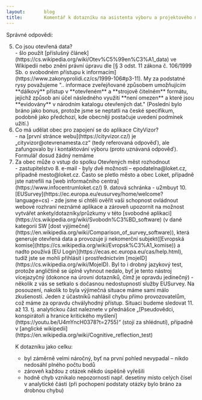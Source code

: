 ```yaml
---
layout:       blog
title:        Komentář k dotazníku na asistenta výboru a projektového manažera aplikace CityVizor
---
```


Správné odpovědi:
<ol start="5">
<li> Co jsou otevřená data?</li>
- šlo použít [příslušný článek](https://cs.wikipedia.org/wiki/Otev%C5%99en%C3%A1_data) ve Wikipedii nebo znění právní úpravu dle [§ 3 odst. 11 zákona č. 106/1999 Sb. o svobodném přístupu k informacím](https://www.zakonyprolidi.cz/cs/1999-106#p3-11). My za podstatné rysy považujeme ".. informace zveřejňované způsobem umožňujícím **dálkový** přístup v **otevřeném** a **strojově čitelném** formátu, jejichž způsob ani účel následného využití **není omezen** a které jsou **evidovány** v národním katalogu otevřených dat." (Poslední bylo bráno jako bonus, protože jsme se neptatli na české specifikum, podobně jako předchozí, kde obecněji postačuje uvedení podmínek užití.)
<li>Co má udělat obec pro zapojení se do aplikace CityVizor?</li>
- na [první stránce webu](https://cityvizor.cz/) je „cityvizor@otevrenamesta.cz“ (tedy referovaná odpověď), ale zafungovalo by i kontaktování výboru (proto uznávaná odpověď). Formulář dosud žádný nemáme
<li>Za obec může o vstup do spolku Otevřených měst rozhodnout</li>
- zastupitelstvo
8. e-mail
- byly dvě možnosti – epodatelna@loket.cz, případně mesto@loket.cz. Často se pletlo město a obec Loket, případně jste natrefili na [web informačního centra](https://www.infocentrumloket.cz/)
9. datová schránka
- u2mbuyt
10. [EUSurvey](https://ec.europa.eu/eusurvey/home/welcome?language=cs)
- zde jsme si chtěli ověřit vaši schopnost ovládnout webové rozhraní neznámé aplikace a zároveň upozornit na možnost vytvářet ankety/dotazníky/průzkumy v této [svobodné aplikaci](https://cs.wikipedia.org/wiki/Svobodn%C3%BD_software) (v dané kategorii SW [dost výjimečné](https://en.wikipedia.org/wiki/Comparison_of_survey_software)), která generuje otevřená data a provozuje ji nekomerční subjekt([Evropská komise](https://cs.wikipedia.org/wiki/Evropsk%C3%A1_komise)) a nadto používá [EU Login](https://ecas.ec.europa.eu/cas/help.html), tudíž jste se mohli přihlásit i prostřednictvím [mojeID](https://cs.wikipedia.org/wiki/MojeID). Byl to i drobný jazykový test, protože angličtině se úplně vyhnout nedalo, byť je tento nástroj vícejazyčný (dokonce na úrovni dotazníků, čímž je opravdu jedinečný)
- několik z vás se setkalo s dočasnou nedostupností služby EUSurvey. Na posouzení, nakolik to byla výjimečná situace máme sami málo zkušeností. Jeden z účastníků nahlásil chybu přímo provozovatelům, což máme za opravdu chvályhodný přístup. Situaci budeme sledovat
11. až 13. tj. analytickou část naleznete v přednášce „[Pseudovědci, konspirátoři a hranice kritického myšlení](https://youtu.be/U4mYncH0378?t=2755)“ (stojí za shlédnutí), případně v [anglické wikipedii](https://en.wikipedia.org/wiki/Cognitive_reflection_test)

K dotazníku jako celku:
- byl záměrně velmi náročný, byť na první pohled nevypadal – nikdo nedosáhl plného počtu bodů
- zároveň každou z otázek někdo úspěšně vyřešili
- hodně chyb vznikalo nepozorností např. desetiny místo celých čísel v analytické části (při pochopení podstaty otázky bylo bráno za drobnou chybu)